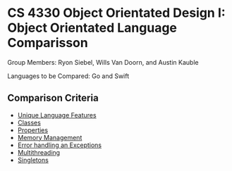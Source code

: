 # CS 4330 Object Orientated Design I: Object Orientated Language Comparisson

Group Members: Ryon Siebel, Wills Van Doorn, and Austin Kauble

Languages to be Compared: Go and Swift

## Comparison Criteria
* [Unique Language Features](Documentation/Classes.md)
* [Classes](Documentation/Classes.md)
* [Properties](Documentation/Properties.md)
* [Memory Management](Documentation/MemoryManagement.md)
* [Error handling an Exceptions](Documentation/Classes.md)
* [Multithreading](Documentation/Multithreading.md)
* [Singletons](Documentation/Singletons.md)
